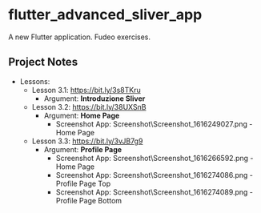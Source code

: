 # flutter_advanced_sliver_app

A new Flutter application. Fudeo exercises.

## Project Notes

- Lessons:
    - Lesson 3.1: https://bit.ly/3s8TKru
        - Argument: **Introduzione Sliver**
    - Lesson 3.2: https://bit.ly/38UXSnB
        - Argument: **Home Page**
            - Screenshot App: Screenshot\Screenshot_1616249027.png - Home Page
    - Lesson 3.3: https://bit.ly/3vJB7g9
        - Argument: **Profile Page**
            - Screenshot App: Screenshot\Screenshot_1616266592.png - Home Page
            - Screenshot App: Screenshot\Screenshot_1616274086.png - Profile Page Top
            - Screenshot App: Screenshot\Screenshot_1616274089.png - Profile Page Bottom
